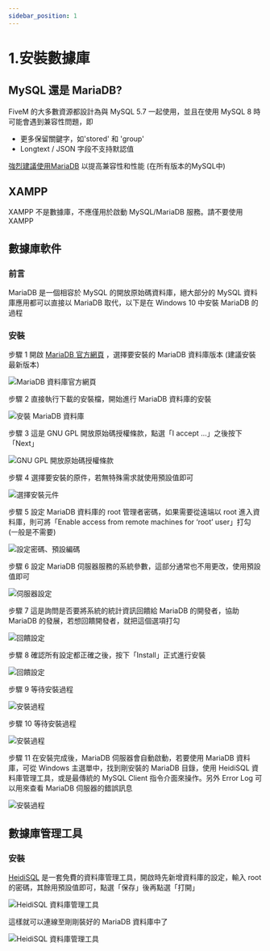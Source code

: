 ```yaml
---
sidebar_position: 1
---
```


# 1.安裝數據庫

## MySQL 還是 MariaDB?

FiveM 的大多數資源都設計為與 MySQL 5.7 一起使用，並且在使用 MySQL 8 時可能會遇到兼容性問題，即

- 更多保留關鍵字，如'stored' 和 'group'
- Longtext / JSON 字段不支持默認值

[強烈建議使用MariaDB](https://mariadb.org/) 以提高兼容性和性能 (在所有版本的MySQL中)

## XAMPP

XAMPP 不是數據庫，不應僅用於啟動 MySQL/MariaDB 服務。請不要使用 XAMPP

## 數據庫軟件

### 前言
MariaDB 是一個相容於 MySQL 的開放原始碼資料庫，絕大部分的 MySQL 資料庫應用都可以直接以 MariaDB 取代，以下是在 Windows 10 中安裝 MariaDB 的過程

### 安裝
步驟 1
開啟 [MariaDB 官方網頁](https://downloads.mariadb.org/) ，選擇要安裝的 MariaDB 資料庫版本 (建議安裝最新版本)

![MariaDB 資料庫官方網頁](./img/winsql1.png)

步驟 2
直接執行下載的安裝檔，開始進行 MariaDB 資料庫的安裝

![安裝 MariaDB 資料庫](./img/winsql2.png)

步驟 3
這是 GNU GPL 開放原始碼授權條款，點選「I accept …」之後按下「Next」

![GNU GPL 開放原始碼授權條款](./img/winsql3.png)

步驟 4
選擇要安裝的原件，若無特殊需求就使用預設值即可

![選擇安裝元件](./img/winsql4.png)

步驟 5
設定 MariaDB 資料庫的 root 管理者密碼，如果需要從遠端以 root 進入資料庫，則可將「Enable access from remote machines for ‘root’ user」打勾  (一般是不需要)

![設定密碼、預設編碼](./img/winsql5.png)

步驟 6
設定 MariaDB 伺服器服務的系統參數，這部分通常也不用更改，使用預設值即可

![伺服器設定](./img/winsql6.png)

步驟 7
這是詢問是否要將系統的統計資訊回饋給 MariaDB 的開發者，協助 MariaDB 的發展，若想回饋開發者，就把這個選項打勾

![回饋設定](./img/winsql7.png)

步驟 8
確認所有設定都正確之後，按下「Install」正式進行安裝

![回饋設定](./img/winsql8.png)

步驟 9
等待安裝過程

![安裝過程](./img/winsql9.png)

步驟 10
等待安裝過程

![安裝過程](./img/winsql10.png)

步驟 11
在安裝完成後，MariaDB 伺服器會自動啟動，若要使用 MariaDB 資料庫，可從 Windows 主選單中，找到剛安裝的 MariaDB 目錄，使用 HeidiSQL 資料庫管理工具，或是最傳統的 MySQL Client 指令介面來操作。另外 Error Log 可以用來查看 MariaDB 伺服器的錯誤訊息

![安裝過程](./img/winsql11.png)

## 數據庫管理工具

### 安裝
[HeidiSQL](https://www.heidisql.com/download.php) 是一套免費的資料庫管理工具，開啟時先新增資料庫的設定，輸入 root 的密碼，其餘用預設值即可，點選「保存」後再點選「打開」

![HeidiSQL 資料庫管理工具](./img/heidisql1.png)

這樣就可以連線至剛剛裝好的 MariaDB 資料庫中了

![HeidiSQL 資料庫管理工具](./img/heidisql2.png)